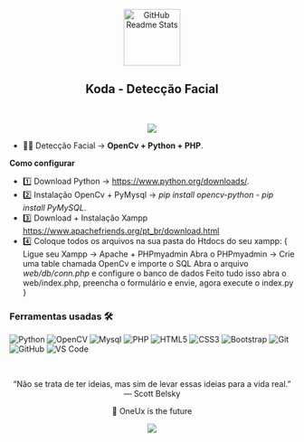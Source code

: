 <p align="center">
 <img width="100px" src="https://opencv.org/wp-content/uploads/2020/07/OpenCV_logo_no_text_.png" align="center" alt="GitHub Readme Stats" />
 <h2 align="center">Koda - Detecção Facial</h2>
</p>
<br>
<p align="center">
 
  <a href="https://raze.host/">
      <img src="https://img.shields.io/badge/OpenCV%20-Site%E2%86%92-gray.svg?colorA=FF0000&colorB=FF0000&style=for-the-badge"/>
    </a>
   

</p>

<p align="center">





</p>



- 👨‍💻 Detecção Facial  ->  **OpenCv + Python + PHP**.

**Como configurar**
<br/>
- 1️⃣ Download Python  ->  https://www.python.org/downloads/.
- 2️⃣ Instalação OpenCv + PyMysql ->  *pip install opencv-python* - *pip install PyMySQL*.
- 3️⃣ Download + Instalação Xampp https://www.apachefriends.org/pt_br/download.html
- 4️⃣ Coloque todos os arquivos na sua pasta do Htdocs do seu xampp:
    {
      Ligue seu Xampp -> Apache + PHPmyadmin
      Abra o PHPmyadmin -> Crie uma table chamada OpenCv e importe o SQL 
      Abra o arquivo *web/db/conn.php* e configure o banco de dados
      Feito tudo isso abra o web/index.php, preencha o formulário e envie, agora execute o index.py
    }




 ### Ferramentas usadas 🛠


![Python](http://img.shields.io/badge/-Python-3776AB?style=flat-square&logo=python&logoColor=ffffff)
![OpenCV](http://img.shields.io/badge/-Open%20CV-007ACC?style=flat-square&logo=open-cv&logoColor=ffffff)
![Mysql](https://img.shields.io/badge/-Mysql-FFCA28?style=flat-square&logo=mysql&logoColor=ffffff)
![PHP](http://img.shields.io/badge/-PHP-3776AB?style=flat-square&logo=php&logoColor=ffffff)
![HTML5](https://img.shields.io/badge/-HTML5-%23E44D27?style=flat-square&logo=html5&logoColor=ffffff)
![CSS3](https://img.shields.io/badge/-CSS3-%231572B6?style=flat-square&logo=css3)
![Bootstrap](https://img.shields.io/badge/-Bootstrap-563D7C?style=flat-square&logo=Bootstrap)
![Git](https://img.shields.io/badge/-Git-%23F05032?style=flat-square&logo=git&logoColor=%23ffffff)
![GitHub](https://img.shields.io/badge/-GitHub-181717?style=flat-square&logo=github)
![VS Code](http://img.shields.io/badge/-VS%20Code-007ACC?style=flat-square&logo=visual-studio-code&logoColor=ffffff)



<br/>


<p align="center">
“Não se trata de ter ideias, mas sim de levar essas ideias para a vida real.” — Scott Belsky
</p>

<p align="center">
 🚀 OneUx is the future
</p>

<p align="center">
 
  <a href="https://discord.gg/g3PZvy6wv5">
      <img src="https://img.shields.io/badge/OneUx%20-Discord%E2%86%92-gray.svg?colorA=655BE1&colorB=4F44D6&style=for-the-badge"/>
    </a>
   
</p>
